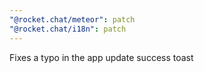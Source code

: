 ```yaml
---
"@rocket.chat/meteor": patch
"@rocket.chat/i18n": patch
---
```


Fixes a typo in the app update success toast
